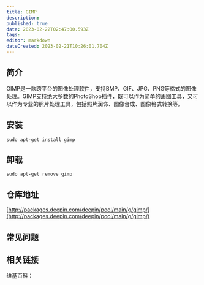 ```yaml
---
title: GIMP
description: 
published: true
date: 2023-02-22T02:47:00.593Z
tags: 
editor: markdown
dateCreated: 2023-02-21T10:26:01.704Z
---
```


## 简介

GIMP是一款跨平台的图像处理软件，支持BMP、GIF、JPG、PNG等格式的图像处理。GIMP支持绝大多数的PhotoShop插件，既可以作为简单的画图工具，又可以作为专业的照片处理工具，包括照片润饰、图像合成、图像格式转换等。

## 安装

`sudo apt-get install gimp`

## 卸载

`sudo apt-get remove gimp`

## 仓库地址

[http://packages.deepin.com/deepin/pool/main/g/gimp/](http://packages.deepin.com/deepin/pool/main/g/gimp/)


## 常见问题


## 相关链接

维基百科：
